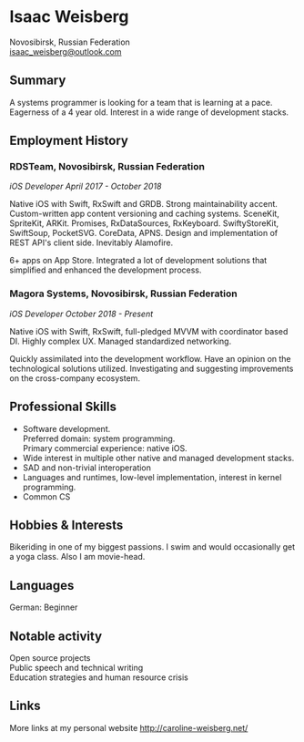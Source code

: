# Isaac Weisberg
Novosibirsk, Russian Federation  
isaac_weisberg@outlook.com  
## Summary

A systems programmer is looking for a team that is learning at a pace. Eagerness of a 4 year old. Interest in a wide range of development stacks.

## Employment History

### **RDSTeam, Novosibirsk, Russian Federation**
*iOS Developer April 2017 - October 2018*

Native iOS with Swift, RxSwift and GRDB. Strong maintainability accent. Custom-written app content versioning and caching systems. SceneKit, SpriteKit, ARKit. Promises, RxDataSources, RxKeyboard. SwiftyStoreKit, SwiftSoup, PocketSVG. CoreData, APNS. Design and implementation of REST API's client side. Inevitably Alamofire.

6+ apps on App Store. Integrated a lot of development solutions that simplified and enhanced the development process.

### **Magora Systems, Novosibirsk, Russian Federation**  
*iOS Developer October 2018 - Present*

Native iOS with Swift, RxSwift, full-pledged MVVM with coordinator based DI. Highly complex UX. Managed standardized networking.

Quickly assimilated into the development workflow. Have an opinion on the technological solutions utilized. Investigating and suggesting improvements on the cross-company ecosystem.

## Professional Skills

- Software development.  
Preferred domain: system programming.  
Primary commercial experience: native iOS.  
- Wide interest in multiple other native and managed development stacks. 
- SAD and non-trivial interoperation
- Languages and runtimes, low-level implementation, interest in kernel programming.
- Common CS

## Hobbies & Interests

Bikeriding in one of my biggest passions. I swim and would occasionally get a yoga class. Also I am movie-head.

## Languages

German:	Beginner  

## Notable activity

Open source projects  
Public speech and technical writing  
Education strategies and human resource crisis  

## Links

More links at my personal website http://caroline-weisberg.net/
